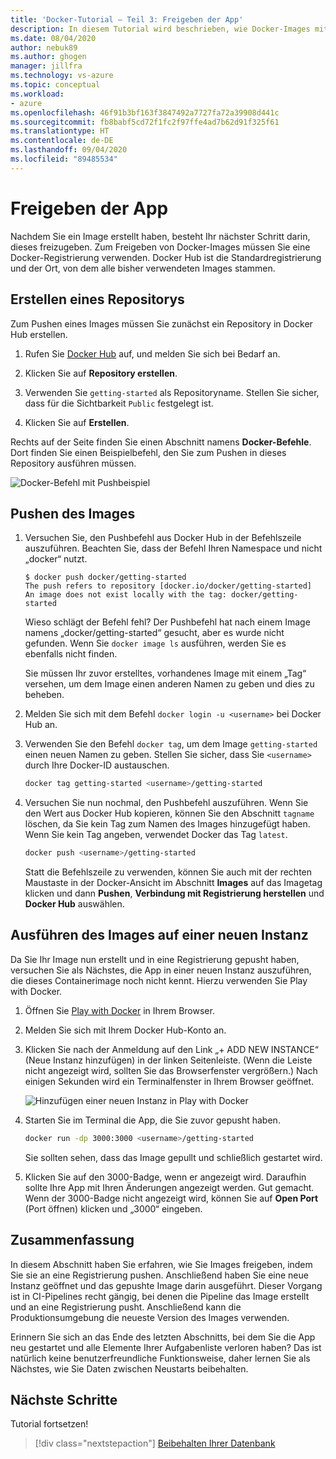 ```yaml
---
title: 'Docker-Tutorial – Teil 3: Freigeben der App'
description: In diesem Tutorial wird beschrieben, wie Docker-Images mithilfe der Docker Hub-Registrierung freigegeben werden.
ms.date: 08/04/2020
author: nebuk89
ms.author: ghogen
manager: jillfra
ms.technology: vs-azure
ms.topic: conceptual
ms.workload:
- azure
ms.openlocfilehash: 46f91b3bf163f3847492a7727fa72a39908d441c
ms.sourcegitcommit: fb8babf5cd72f1fc2f97ffe4ad7b62d91f325f61
ms.translationtype: HT
ms.contentlocale: de-DE
ms.lasthandoff: 09/04/2020
ms.locfileid: "89485534"
---
```

# <a name="share-your-app"></a>Freigeben der App

Nachdem Sie ein Image erstellt haben, besteht Ihr nächster Schritt darin, dieses freizugeben. Zum Freigeben von Docker-Images müssen Sie eine Docker-Registrierung verwenden. Docker Hub ist die Standardregistrierung und der Ort, von dem alle bisher verwendeten Images stammen.

## <a name="create-a-repo"></a>Erstellen eines Repositorys

Zum Pushen eines Images müssen Sie zunächst ein Repository in Docker Hub erstellen.

1. Rufen Sie [Docker Hub](https://hub.docker.com) auf, und melden Sie sich bei Bedarf an.

1. Klicken Sie auf **Repository erstellen**.

1. Verwenden Sie `getting-started` als Repositoryname. Stellen Sie sicher, dass für die Sichtbarkeit `Public` festgelegt ist.

1. Klicken Sie auf **Erstellen**.

Rechts auf der Seite finden Sie einen Abschnitt namens **Docker-Befehle**. Dort finden Sie einen Beispielbefehl, den Sie zum Pushen in dieses Repository ausführen müssen.

![Docker-Befehl mit Pushbeispiel](media/push-command.png)

## <a name="push-the-image"></a>Pushen des Images

1. Versuchen Sie, den Pushbefehl aus Docker Hub in der Befehlszeile auszuführen. Beachten Sie, dass der Befehl Ihren Namespace und nicht „docker“ nutzt.

    ```plaintext
    $ docker push docker/getting-started
    The push refers to repository [docker.io/docker/getting-started]
    An image does not exist locally with the tag: docker/getting-started
    ```

    Wieso schlägt der Befehl fehl? Der Pushbefehl hat nach einem Image namens „docker/getting-started“ gesucht, aber es wurde nicht gefunden. Wenn Sie `docker image ls` ausführen, werden Sie es ebenfalls nicht finden.

    Sie müssen Ihr zuvor erstelltes, vorhandenes Image mit einem „Tag“ versehen, um dem Image einen anderen Namen zu geben und dies zu beheben.

1. Melden Sie sich mit dem Befehl `docker login -u <username>` bei Docker Hub an.

1. Verwenden Sie den Befehl `docker tag`, um dem Image `getting-started` einen neuen Namen zu geben. Stellen Sie sicher, dass Sie `<username>` durch Ihre Docker-ID austauschen.

    ```bash
    docker tag getting-started <username>/getting-started
    ```

1. Versuchen Sie nun nochmal, den Pushbefehl auszuführen. Wenn Sie den Wert aus Docker Hub kopieren, können Sie den Abschnitt `tagname` löschen, da Sie kein Tag zum Namen des Images hinzugefügt haben. Wenn Sie kein Tag angeben, verwendet Docker das Tag `latest`.

    ```bash
    docker push <username>/getting-started
    ```

    Statt die Befehlszeile zu verwenden, können Sie auch mit der rechten Maustaste in der Docker-Ansicht im Abschnitt **Images** auf das Imagetag klicken und dann **Pushen**, **Verbindung mit Registrierung herstellen** und **Docker Hub** auswählen.

## <a name="run-the-image-on-a-new-instance"></a>Ausführen des Images auf einer neuen Instanz

Da Sie Ihr Image nun erstellt und in eine Registrierung gepusht haben, versuchen Sie als Nächstes, die App in einer neuen Instanz auszuführen, die dieses Containerimage noch nicht kennt. Hierzu verwenden Sie Play with Docker.

1. Öffnen Sie [Play with Docker](http://play-with-docker.com) in Ihrem Browser.

1. Melden Sie sich mit Ihrem Docker Hub-Konto an.

1. Klicken Sie nach der Anmeldung auf den Link „+ ADD NEW INSTANCE“ (Neue Instanz hinzufügen) in der linken Seitenleiste. (Wenn die Leiste nicht angezeigt wird, sollten Sie das Browserfenster vergrößern.) Nach einigen Sekunden wird ein Terminalfenster in Ihrem Browser geöffnet.

    ![Hinzufügen einer neuen Instanz in Play with Docker](media/pwd-add-new-instance.png)

1. Starten Sie im Terminal die App, die Sie zuvor gepusht haben.

    ```bash
    docker run -dp 3000:3000 <username>/getting-started
    ```

    Sie sollten sehen, dass das Image gepullt und schließlich gestartet wird.

1. Klicken Sie auf den 3000-Badge, wenn er angezeigt wird. Daraufhin sollte Ihre App mit Ihren Änderungen angezeigt werden. Gut gemacht. Wenn der 3000-Badge nicht angezeigt wird, können Sie auf **Open Port** (Port öffnen) klicken und „3000“ eingeben.

## <a name="recap"></a>Zusammenfassung

In diesem Abschnitt haben Sie erfahren, wie Sie Images freigeben, indem Sie sie an eine Registrierung pushen. Anschließend haben Sie eine neue Instanz geöffnet und das gepushte Image darin ausgeführt. Dieser Vorgang ist in CI-Pipelines recht gängig, bei denen die Pipeline das Image erstellt und an eine Registrierung pusht. Anschließend kann die Produktionsumgebung die neueste Version des Images verwenden.

Erinnern Sie sich an das Ende des letzten Abschnitts, bei dem Sie die App neu gestartet und alle Elemente Ihrer Aufgabenliste verloren haben? Das ist natürlich keine benutzerfreundliche Funktionsweise, daher lernen Sie als Nächstes, wie Sie Daten zwischen Neustarts beibehalten.

## <a name="next-steps"></a>Nächste Schritte

Tutorial fortsetzen!

> [!div class="nextstepaction"]
> [Beibehalten Ihrer Datenbank](persist-your-data.md)